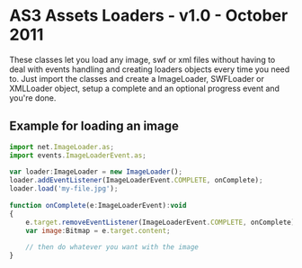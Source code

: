# AS3 Assets Loaders - v1.0 - October 2011

These classes let you load any image, swf or xml files without having to deal with events handling and creating loaders objects every time you need to.
Just import the classes and create a ImageLoader, SWFLoader or XMLLoader object, setup a complete and an optional progress event and you're done.


## Example for loading an image
```js
import net.ImageLoader.as;
import events.ImageLoaderEvent.as;
	
var loader:ImageLoader = new ImageLoader();
loader.addEventListener(ImageLoaderEvent.COMPLETE, onComplete);
loader.load('my-file.jpg');
	
function onComplete(e:ImageLoaderEvent):void
{
	e.target.removeEventListener(ImageLoaderEvent.COMPLETE, onComplete); // you don't have to but this is good for performance
	var image:Bitmap = e.target.content;
	
	// then do whatever you want with the image
}
```